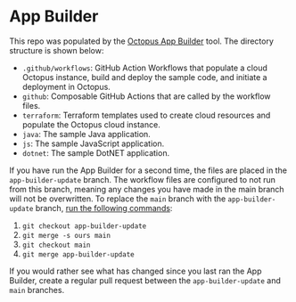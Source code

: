 # App Builder
This repo was populated by the [Octopus App Builder](https://github.com/OctopusSamples/content-team-apps) tool. The directory structure is shown below:

* `.github/workflows`: GitHub Action Workflows that populate a cloud Octopus instance, build and deploy the sample code, and initiate a deployment in Octopus.
* `github`: Composable GitHub Actions that are called by the workflow files.
* `terraform`: Terraform templates used to create cloud resources and populate the Octopus cloud instance.
* `java`: The sample Java application.
* `js`: The sample JavaScript application.
* `dotnet`: The sample DotNET application.

If you have run the App Builder for a second time, the files are placed in the `app-builder-update` branch.
The workflow files are configured to not run from this branch, meaning any changes you have made in the main branch will not be overwritten.
To replace the `main` branch with the `app-builder-update` branch, [run the following commands](https://stackoverflow.com/a/2862938/157605):
1. `git checkout app-builder-update`
2. `git merge -s ours main`
3. `git checkout main`
4. `git merge app-builder-update`

If you would rather see what has changed since you last ran the App Builder, create a regular pull request between the `app-builder-update` and `main` branches.
